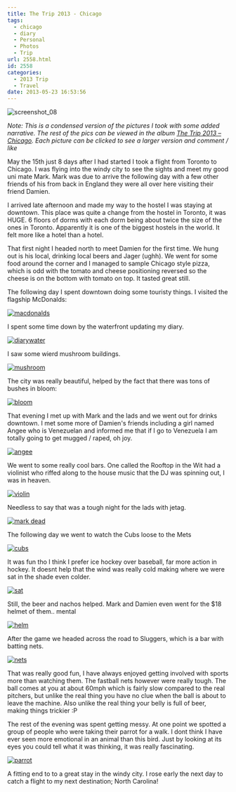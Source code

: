 ```yaml
---
title: The Trip 2013 - Chicago
tags:
  - chicago
  - diary
  - Personal
  - Photos
  - Trip
url: 2558.html
id: 2558
categories:
  - 2013 Trip
  - Travel
date: 2013-05-23 16:53:56
---
```


![screenshot_08](https://mikecann.co.uk/wp-content/uploads/2013/05/screenshot_08.png)

_Note: This is a condensed version of the pictures I took with some added narrative. The rest of the pics can be viewed in the album [The Trip 2013 – Chicago](https://www.facebook.com/media/set/?set=a.10151656151696031.1073741832.593661030&amp;type=3). Each picture can be clicked to see a larger version and comment / like_
<!-- more -->
May the 15th just 8 days after I had started I took a flight from Toronto to Chicago. I was flying into the windy city to see the sights and meet my good uni mate Mark. Mark was due to arrive the following day with a few other friends of his from back in England they were all over here visiting their friend Damien.

I arrived late afternoon and made my way to the hostel I was staying at downtown. This place was quite a change from the hostel in Toronto, it was HUGE. 6 floors of dorms with each dorm being about twice the size of the ones in Toronto. Apparently it is one of the biggest hostels in the world. It felt more like a hotel than a hotel.

That first night I headed north to meet Damien for the first time. We hung out is his local, drinking local beers and Jager (ughh). We went for some food around the corner and I managed to sample Chicago style pizza, which is odd with the tomato and cheese positioning reversed so the cheese is on the bottom with tomato on top. It tasted great still.

The following day I spent downtown doing some touristy things. I visited the flagship McDonalds:

[![macdonalds](https://mikecann.co.uk/wp-content/uploads/2013/05/macdonalds.jpg)](https://www.facebook.com/photo.php?fbid=10151656154236031&amp;set=a.10151656151696031.1073741832.593661030&amp;type=3&amp;theater)

I spent some time down by the waterfront updating my diary.

[![diarywater](https://mikecann.co.uk/wp-content/uploads/2013/05/diarywater.jpg)](https://www.facebook.com/photo.php?fbid=10151656154871031&amp;set=a.10151656151696031.1073741832.593661030&amp;type=3&amp;theater)

I saw some wierd mushroom buildings.

[![mushroom](https://mikecann.co.uk/wp-content/uploads/2013/05/mushroom.jpg)](https://www.facebook.com/photo.php?fbid=10151656154281031&amp;set=a.10151656151696031.1073741832.593661030&amp;type=3&amp;theater)

The city was really beautiful, helped by the fact that there was tons of bushes in bloom:

[![bloom](https://mikecann.co.uk/wp-content/uploads/2013/05/bloom.jpg)](https://www.facebook.com/photo.php?fbid=10151656154891031&amp;set=a.10151656151696031.1073741832.593661030&amp;type=3&amp;theater)

That evening I met up with Mark and the lads and we went out for drinks downtown. I met some more of Damien's friends including a girl named Angee who is Venezuelan and informed me that if I go to Venezuela I am totally going to get mugged / raped, oh joy.

[![angee](https://mikecann.co.uk/wp-content/uploads/2013/05/angee.jpg)](https://www.facebook.com/photo.php?fbid=10151656154891031&amp;set=a.10151656151696031.1073741832.593661030&amp;type=3&amp;theater)

We went to some really cool bars. One called the Rooftop in the Wit had a violinist who riffed along to the house music that the DJ was spinning out, I was in heaven.

[![violin](https://mikecann.co.uk/wp-content/uploads/2013/05/violin.jpg)](https://www.facebook.com/photo.php?fbid=10151656154891031&amp;set=a.10151656151696031.1073741832.593661030&amp;type=3&amp;theater)

Needless to say that was a tough night for the lads with jetag.

[![mark dead](https://mikecann.co.uk/wp-content/uploads/2013/05/mark-dead.jpg)](https://www.facebook.com/media/set/?set=a.10151656151696031.1073741832.593661030&amp;type=3)

The following day we went to watch the Cubs loose to the Mets

[![cubs](https://mikecann.co.uk/wp-content/uploads/2013/05/cubs.jpg)](https://www.facebook.com/photo.php?fbid=10151656155876031&amp;set=a.10151656151696031.1073741832.593661030&amp;type=3&amp;theater)

It was fun tho I think I prefer ice hockey over baseball, far more action in hockey. It doesnt help that the wind was really cold making where we were sat in the shade even colder.

[![sat](https://mikecann.co.uk/wp-content/uploads/2013/05/sat.jpg)](https://www.facebook.com/photo.php?fbid=10151656155921031&amp;set=a.10151656151696031.1073741832.593661030&amp;type=3&amp;theater)

Still, the beer and nachos helped. Mark and Damien even went for the $18 helmet of them.. mental

[![helm](https://mikecann.co.uk/wp-content/uploads/2013/05/helm.jpg)](https://www.facebook.com/photo.php?fbid=10151656156066031&amp;set=a.10151656151696031.1073741832.593661030&amp;type=3&amp;theater)

After the game we headed across the road to Sluggers, which is a bar with batting nets. 

[![nets](https://mikecann.co.uk/wp-content/uploads/2013/05/nets.jpg)](https://www.facebook.com/photo.php?fbid=10151656156261031&amp;set=a.10151656151696031.1073741832.593661030&amp;type=3&amp;theater)

That was really good fun, I have always enjoyed getting involved with sports more than watching them. The fastball nets however were really tough. The ball comes at you at about 60mph which is fairly slow compared to the real pitchers, but unlike the real thing you have no clue when the ball is about to leave the machine. Also unlike the real thing your belly is full of beer, making things trickier :P

The rest of the evening was spent getting messy. At one point we spotted a group of people who were taking their parrot for a walk. I dont think I have ever seen more emotional in an animal than this bird. Just by looking at its eyes you could tell what it was thinking, it was really fascinating.

[![parrot](https://mikecann.co.uk/wp-content/uploads/2013/05/parrot.jpg)](https://www.facebook.com/photo.php?fbid=10151656156401031&amp;set=a.10151656151696031.1073741832.593661030&amp;type=3&amp;theater)

A fitting end to to a great stay in the windy city. I rose early the next day to catch a flight to my next destination; North Carolina!